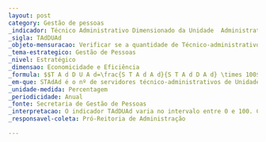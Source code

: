 ```yaml
---
layout: post
category: Gestão de pessoas
_indicador: Técnico Administrativo Dimensionado da Unidade  Administrativa
_sigla: TAdDUAd
_objeto-mensuracao: Verificar se a quantidade de Técnico-administrativo da  unidade administrativa está próxima da necessária. 
_tema-estrategico: Gestão de Pessoas 
_nivel: Estratégico 
_dimensao: Economicidade e Eficiência 
_formula: $$T A d D U A d=\frac{S T A d A d}{S T A d D A d} \times 100$$
_em-que: STAdAd é o nº de servidores técnico-administrativos de Unidades Administrativas; e STAdDAd é o nº de servidores técnico-administrativos dimensionados das Unidades Administrativas.
_unidade-medida: Percentagem  
_periodicidade: Anual 
_fonte: Secretaria de Gestão de Pessoas 
_interpretacao: O indicador TAdDUAd varia no intervalo entre 0 e 100. Cabe  salientar que esse índice demonstra a relação entre  servidores Técnico-administrativos da instituição das  unidades administrativas e a quantidade de técnicos administrativos necessários para a execução dos trabalhos  nas unidades administrativas. Quando mais próximo de 100  esse índice chegar, melhor para universidade. Assim,  quanto maior for o índice, mais próximo a universidade está  de ter 100% da capacidade técnica necessária para o bom  funcionamento da mesma. 
_responsavel-coleta: Pró-Reitoria de Administração  

---
```


